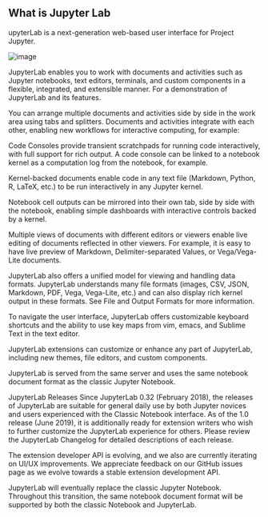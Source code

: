 ## What is Jupyter Lab

upyterLab is a next-generation web-based user interface for Project Jupyter.

![image](https://user-images.githubusercontent.com/79086986/122625676-0e239800-d0af-11eb-8678-6d899bface21.png)


JupyterLab enables you to work with documents and activities such as Jupyter notebooks, text editors, terminals, and custom components in a flexible, integrated,
and extensible manner. For a demonstration of JupyterLab and its features.

You can arrange multiple documents and activities side by side in the work area using tabs and splitters.
Documents and activities integrate with each other, enabling new workflows for interactive computing, for example:

Code Consoles provide transient scratchpads for running code interactively, with full support for rich output.
A code console can be linked to a notebook kernel as a computation log from the notebook, for example.

Kernel-backed documents enable code in any text file (Markdown, Python, R, LaTeX, etc.) to be run interactively in any Jupyter kernel.

Notebook cell outputs can be mirrored into their own tab, side by side with the notebook, enabling simple dashboards with interactive controls backed by a kernel.

Multiple views of documents with different editors or viewers enable live editing of documents reflected in other viewers. For example, 
it is easy to have live preview of Markdown, Delimiter-separated Values, or Vega/Vega-Lite documents.

JupyterLab also offers a unified model for viewing and handling data formats. JupyterLab understands many file formats
(images, CSV, JSON, Markdown, PDF, Vega, Vega-Lite, etc.) and can also display rich kernel output in these formats. See File and Output Formats for more information.

To navigate the user interface, JupyterLab offers customizable keyboard shortcuts and the ability to use key maps from vim, emacs, and Sublime Text in the text editor.

JupyterLab extensions can customize or enhance any part of JupyterLab, including new themes, file editors, and custom components.

JupyterLab is served from the same server and uses the same notebook document format as the classic Jupyter Notebook.

JupyterLab Releases
Since JupyterLab 0.32 (February 2018), the releases of JupyterLab are suitable for general daily 
use by both Jupyter novices and users experienced with the Classic Notebook interface. As of the 1.0 release (June 2019),
it is additionally ready for extension writers who wish to further customize the JupyterLab experience for others. Please review the JupyterLab Changelog for detailed descriptions of each release.

The extension developer API is evolving, and we also are currently iterating on UI/UX improvements. We appreciate feedback 
on our GitHub issues page as we evolve towards a stable extension development API.

JupyterLab will eventually replace the classic Jupyter Notebook. Throughout this transition, the same notebook document format will be supported 
by both the classic Notebook and JupyterLab.



